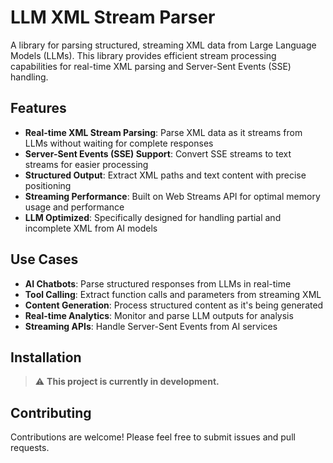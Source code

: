# LLM XML Stream Parser

A library for parsing structured, streaming XML data from Large Language Models (LLMs). This library provides efficient stream processing capabilities for real-time XML parsing and Server-Sent Events (SSE) handling.

## Features

- **Real-time XML Stream Parsing**: Parse XML data as it streams from LLMs without waiting for complete responses
- **Server-Sent Events (SSE) Support**: Convert SSE streams to text streams for easier processing
- **Structured Output**: Extract XML paths and text content with precise positioning
- **Streaming Performance**: Built on Web Streams API for optimal memory usage and performance
- **LLM Optimized**: Specifically designed for handling partial and incomplete XML from AI models

## Use Cases

- **AI Chatbots**: Parse structured responses from LLMs in real-time
- **Tool Calling**: Extract function calls and parameters from streaming XML
- **Content Generation**: Process structured content as it's being generated
- **Real-time Analytics**: Monitor and parse LLM outputs for analysis
- **Streaming APIs**: Handle Server-Sent Events from AI services

## Installation

> ⚠️ **This project is currently in development.**

## Contributing

Contributions are welcome! Please feel free to submit issues and pull requests.